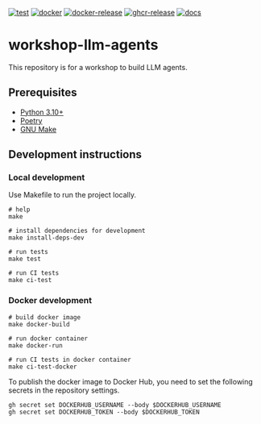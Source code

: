 [![test](https://github.com/ks6088ts-labs/workshop-llm-agents/actions/workflows/test.yaml/badge.svg?branch=main)](https://github.com/ks6088ts-labs/workshop-llm-agents/actions/workflows/test.yaml?query=branch%3Amain)
[![docker](https://github.com/ks6088ts-labs/workshop-llm-agents/actions/workflows/docker.yaml/badge.svg?branch=main)](https://github.com/ks6088ts-labs/workshop-llm-agents/actions/workflows/docker.yaml?query=branch%3Amain)
[![docker-release](https://github.com/ks6088ts-labs/workshop-llm-agents/actions/workflows/docker-release.yaml/badge.svg)](https://github.com/ks6088ts-labs/workshop-llm-agents/actions/workflows/docker-release.yaml)
[![ghcr-release](https://github.com/ks6088ts-labs/workshop-llm-agents/actions/workflows/ghcr-release.yaml/badge.svg)](https://github.com/ks6088ts-labs/workshop-llm-agents/actions/workflows/ghcr-release.yaml)
[![docs](https://github.com/ks6088ts-labs/workshop-llm-agents/actions/workflows/github-pages.yaml/badge.svg)](https://github.com/ks6088ts-labs/workshop-llm-agents/actions/workflows/github-pages.yaml)

# workshop-llm-agents

This repository is for a workshop to build LLM agents.

## Prerequisites

- [Python 3.10+](https://www.python.org/downloads/)
- [Poetry](https://python-poetry.org/docs/#installation)
- [GNU Make](https://www.gnu.org/software/make/)

## Development instructions

### Local development

Use Makefile to run the project locally.

```shell
# help
make

# install dependencies for development
make install-deps-dev

# run tests
make test

# run CI tests
make ci-test
```

### Docker development

```shell
# build docker image
make docker-build

# run docker container
make docker-run

# run CI tests in docker container
make ci-test-docker
```

To publish the docker image to Docker Hub, you need to set the following secrets in the repository settings.

```shell
gh secret set DOCKERHUB_USERNAME --body $DOCKERHUB_USERNAME
gh secret set DOCKERHUB_TOKEN --body $DOCKERHUB_TOKEN
```

